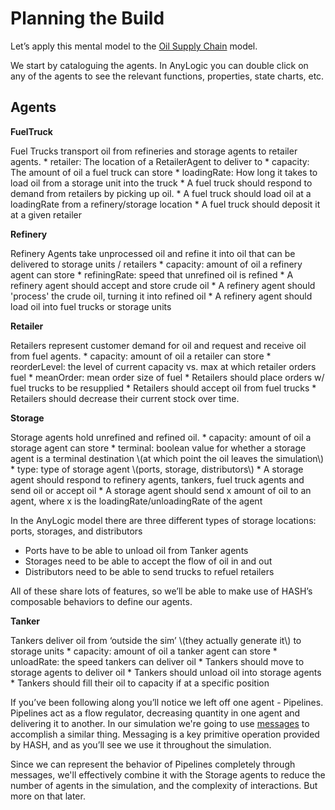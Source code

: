 # Planning the Build

Let’s apply this mental model to the [Oil Supply Chain](/@hash/oil-supply-chain) model.

We start by cataloguing the agents. In AnyLogic you can double click on any of the agents to see the relevant functions, properties, state charts, etc.

## Agents

**FuelTruck**

<TextTabs>
<TextTab title="Purpose" >
Fuel Trucks transport oil from refineries and storage agents to retailer agents.
</TextTab>

<TextTab title="Properties" >
* retailer: The location of a RetailerAgent to deliver to
* capacity: The amount of oil a fuel truck can store
* loadingRate: How long it takes to load oil from a storage unit into the truck
</TextTab>

<TextTab title="Behaviors" >
* A fuel truck should respond to demand from retailers by picking up oil.
* A fuel truck should load oil at a loadingRate from a refinery/storage location
* A fuel truck should deposit it at a given retailer
</TextTab>
</TextTabs>

**Refinery**

<TextTabs>
<TextTab title="Purpose" >
Refinery Agents take unprocessed oil and refine it into oil that can be delivered to storage units / retailers
</TextTab>

<TextTab title="Properties" >
* capacity: amount of oil a refinery agent can store
* refiningRate: speed that unrefined oil is refined
</TextTab>

<TextTab title="Behaviors" >
* A refinery agent should accept and store crude oil
* A refinery agent should 'process' the crude oil, turning it into refined oil
* A refinery agent should load oil into fuel trucks or storage units
</TextTab>
</TextTabs>

**Retailer**

<TextTabs>
<TextTab title="Purpose" >
Retailers represent customer demand for oil and request and receive oil from fuel agents.
</TextTab>

<TextTab title="Properties" >
* capacity: amount of oil a retailer can store
* reorderLevel: the level of current capacity vs. max at which retailer orders fuel
* meanOrder: mean order size of fuel
</TextTab>

<TextTab title="Behaviors" >
* Retailers should place orders w/ fuel trucks to be resupplied
* Retailers should accept oil from fuel trucks
* Retailers should decrease their current stock over time.
</TextTab>
</TextTabs>

**Storage**

<TextTabs>
<TextTab title="Purpose" >
Storage agents hold unrefined and refined oil.
</TextTab>

<TextTab title="Properties" >
* capacity:  amount of oil a storage agent can store
* terminal: boolean value for whether a storage agent is a terminal destination \(at which point the oil leaves the simulation\)
* type: type of storage agent \(ports, storage, distributors\)
</TextTab>

<TextTab title="Behaviors" >
* A storage agent should respond to refinery agents, tankers, fuel truck agents and send oil or accept oil
* A storage agent should send x amount of oil to an agent, where x is the loadingRate/unloadingRate of the agent
</TextTab>
</TextTabs>

In the AnyLogic model there are three different types of storage locations: ports, storages, and distributors

* Ports have to be able to unload oil from Tanker agents
* Storages need to be able to accept the flow of oil in and out
* Distributors need to be able to send trucks to refuel retailers

All of these share lots of features, so we’ll be able to make use of HASH’s composable behaviors to define our agents.

**Tanker**

<TextTabs>
<TextTab title="Purpose" >
Tankers deliver oil from ‘outside the sim’ \(they actually generate it\) to storage units
</TextTab>

<TextTab title="Properties" >
* capacity:  amount of oil a tanker agent can store
* unloadRate: the speed tankers can deliver oil
</TextTab>

<TextTab title="Behaviors" >
* Tankers should move to storage agents to deliver oil
* Tankers should unload oil into storage agents
* Tankers should fill their oil to capacity if at a specific position
</TextTab>
</TextTabs>

If you’ve been following along you’ll notice we left off one agent - Pipelines. Pipelines act as a flow regulator, decreasing quantity in one agent and delivering it to another. In our simulation we're going to use [messages](/docs/simulation/creating-simulations/agent-messages/) to accomplish a similar thing. Messaging is a key primitive operation provided by HASH, and as you’ll see we use it throughout the simulation.

Since we can represent the behavior of Pipelines completely through messages, we'll effectively combine it with the Storage agents to reduce the number of agents in the simulation, and the complexity of interactions. But more on that later.

